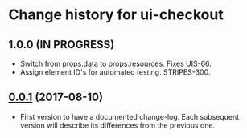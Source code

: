 # Change history for ui-checkout

## 1.0.0 (IN PROGRESS)

*  Switch from props.data to props.resources. Fixes UIS-66.
*  Assign element ID's for automated testing. STRIPES-300.

## [0.0.1](https://github.com/folio-org/ui-checkout/tree/v0.0.1) (2017-08-10)

* First version to have a documented change-log. Each subsequent version will
  describe its differences from the previous one.
